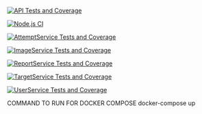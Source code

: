[![API Tests and Coverage](https://github.com/JamesAndrewKong/jordyjimduo1/actions/workflows/CI-API.yml/badge.svg)](https://github.com/JamesAndrewKong/jordyjimduo1/actions/workflows/CI-API.yml)

[![Node.js CI](https://github.com/JamesAndrewKong/jordyjimduo1/actions/workflows/node.js.yml/badge.svg)](https://github.com/JamesAndrewKong/jordyjimduo1/actions/workflows/node.js.yml)

[![AttemptService Tests and Coverage](https://github.com/JamesAndrewKong/jordyjimduo1/actions/workflows/attempt-service.yml/badge.svg)](https://github.com/JamesAndrewKong/jordyjimduo1/actions/workflows/attempt-service.yml)

[![ImageService Tests and Coverage](https://github.com/JamesAndrewKong/jordyjimduo1/actions/workflows/image-service.yml/badge.svg)](https://github.com/JamesAndrewKong/jordyjimduo1/actions/workflows/image-service.yml)

[![ReportService Tests and Coverage](https://github.com/JamesAndrewKong/jordyjimduo1/actions/workflows/report-service.yml/badge.svg)](https://github.com/JamesAndrewKong/jordyjimduo1/actions/workflows/report-service.yml)

[![TargetService Tests and Coverage](https://github.com/JamesAndrewKong/jordyjimduo1/actions/workflows/target-service.yml/badge.svg)](https://github.com/JamesAndrewKong/jordyjimduo1/actions/workflows/target-service.yml)

[![UserService Tests and Coverage](https://github.com/JamesAndrewKong/jordyjimduo1/actions/workflows/user-service.yml/badge.svg)](https://github.com/JamesAndrewKong/jordyjimduo1/actions/workflows/user-service.yml)

COMMAND TO RUN FOR DOCKER COMPOSE
docker-compose up